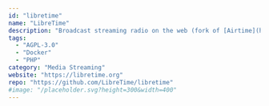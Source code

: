 ```yaml
---
id: "libretime"
name: "LibreTime"
description: "Broadcast streaming radio on the web (fork of [Airtime](https://github.com/sourcefabric/Airtime))."
tags:
  - "AGPL-3.0"
  - "Docker"
  - "PHP"
category: "Media Streaming"
website: "https://libretime.org"
repo: "https://github.com/LibreTime/libretime"
#image: "/placeholder.svg?height=300&width=400"
---
```


